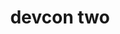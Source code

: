 ﻿---
number: 2
title: devcon two
description: "The start of Devcon 2 came alongside one of the most (in)famous moments in Ethereum's early history as a set of Denial of Service attacks were launched against the network just hours before the event was set to begin. With many of the most formidable builders in the ecosystem gathered together in Shanghai, China in September of 2016, they planned emergency upgrades backstage to restore full functionality to the network, before stepping forward only minutes and hours later to speak to the future of the network on stage."
location: "Shanghai, China"
startDate: 2016-09-19
endDate: 2016-09-21
image: ../../../static/assets/uploads/editions/devcon2.png
urls:
  - title: Playlist
    url: /archive/playlists/devcon-2/
---